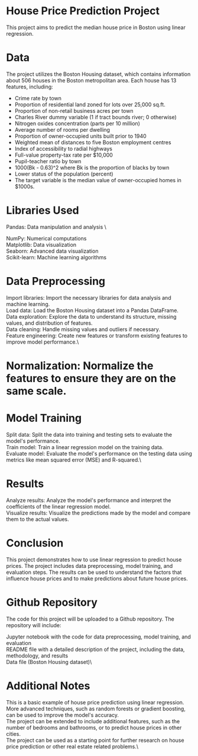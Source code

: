 # House Price Prediction Project
This project aims to predict the median house price in Boston using linear regression.

# Data
The project utilizes the Boston Housing dataset, which contains information about 506 houses in the Boston metropolitan area. Each house has 13 features, including:

- Crime rate by town
- Proportion of residential land zoned for lots over 25,000 sq.ft.
- Proportion of non-retail business acres per town
- Charles River dummy variable (1 if tract bounds river; 0 otherwise)
- Nitrogen oxides concentration (parts per 10 million)
- Average number of rooms per dwelling
- Proportion of owner-occupied units built prior to 1940
- Weighted mean of distances to five Boston employment centres
- Index of accessibility to radial highways
- Full-value property-tax rate per $10,000
- Pupil-teacher ratio by town
- 1000(Bk - 0.63)^2 where Bk is the proportion of blacks by town
- Lower status of the population (percent)
- The target variable is the median value of owner-occupied homes in $1000s.
# Libraries Used
Pandas: Data manipulation and analysis  \

NumPy: Numerical computations\
Matplotlib: Data visualization\
Seaborn: Advanced data visualization\
Scikit-learn: Machine learning algorithms
# Data Preprocessing
Import libraries: Import the necessary libraries for data analysis and machine learning.\
Load data: Load the Boston Housing dataset into a Pandas DataFrame.\
Data exploration: Explore the data to understand its structure, missing values, and distribution of features.\
Data cleaning: Handle missing values and outliers if necessary.\
Feature engineering: Create new features or transform existing features to improve model performance.\
# Normalization: Normalize the features to ensure they are on the same scale.
# Model Training
Split data: Split the data into training and testing sets to evaluate the model's performance.\
Train model: Train a linear regression model on the training data.\
Evaluate model: Evaluate the model's performance on the testing data using metrics like mean squared error (MSE) and R-squared.\
# Results
Analyze results: Analyze the model's performance and interpret the coefficients of the linear regression model.\
Visualize results: Visualize the predictions made by the model and compare them to the actual values.
# Conclusion
This project demonstrates how to use linear regression to predict house prices. The project includes data preprocessing, model training, and evaluation steps. The results can be used to understand the factors that influence house prices and to make predictions about future house prices.

# Github Repository
The code for this project will be uploaded to a Github repository. The repository will include:

Jupyter notebook with the code for data preprocessing, model training, and evaluation\
README file with a detailed description of the project, including the data, methodology, and results\
Data file (Boston Housing dataset)\
# Additional Notes
This is a basic example of house price prediction using linear regression. More advanced techniques, such as random forests or gradient boosting, can be used to improve the model's accuracy.\
The project can be extended to include additional features, such as the number of bedrooms and bathrooms, or to predict house prices in other cities.\
The project can be used as a starting point for further research on house price prediction or other real estate related problems.\
